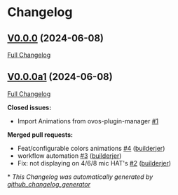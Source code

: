# Changelog

## [V0.0.0](https://github.com/OpenVoiceOS/ovos-PHAL-plugin-dotstar/tree/V0.0.0) (2024-06-08)

[Full Changelog](https://github.com/OpenVoiceOS/ovos-PHAL-plugin-dotstar/compare/V0.0.0a1...V0.0.0)

## [V0.0.0a1](https://github.com/OpenVoiceOS/ovos-PHAL-plugin-dotstar/tree/V0.0.0a1) (2024-06-08)

[Full Changelog](https://github.com/OpenVoiceOS/ovos-PHAL-plugin-dotstar/compare/10bb60227703902e9367615d799fb60bbc5e72af...V0.0.0a1)

**Closed issues:**

- Import Animations from ovos-plugin-manager [\#1](https://github.com/OpenVoiceOS/ovos-PHAL-plugin-dotstar/issues/1)

**Merged pull requests:**

- Feat/configurable colors animations [\#4](https://github.com/OpenVoiceOS/ovos-PHAL-plugin-dotstar/pull/4) ([builderjer](https://github.com/builderjer))
- workflow automation [\#3](https://github.com/OpenVoiceOS/ovos-PHAL-plugin-dotstar/pull/3) ([builderjer](https://github.com/builderjer))
- Fix: not displaying on 4/6/8 mic HAT's [\#2](https://github.com/OpenVoiceOS/ovos-PHAL-plugin-dotstar/pull/2) ([builderjer](https://github.com/builderjer))



\* *This Changelog was automatically generated by [github_changelog_generator](https://github.com/github-changelog-generator/github-changelog-generator)*
